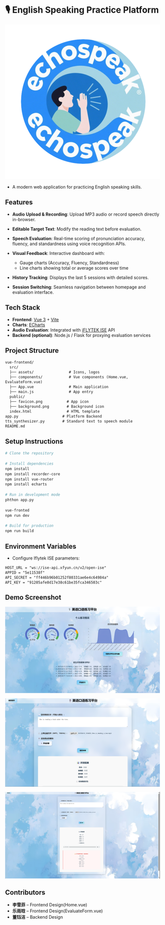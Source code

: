 # 🎙️ English Speaking Practice Platform

![icon.png](vue-frontend/public/icon.png)

- A modern web application for practicing English speaking skills.


## Features

* **Audio Upload & Recording**: Upload MP3 audio or record speech directly in-browser.
* **Editable Target Text**: Modify the reading text before evaluation.
* **Speech Evaluation**: Real-time scoring of pronunciation accuracy, fluency, and standardness using voice recognition APIs.
* **Visual Feedback**: Interactive dashboard with:

  * Gauge charts (Accuracy, Fluency, Standardness)
  * Line charts showing total or average scores over time
*  **History Tracking**: Displays the last 5 sessions with detailed scores.
*  **Session Switching**: Seamless navigation between homepage and evaluation interface.

## Tech Stack

* **Frontend**: [Vue 3](https://vuejs.org/) + [Vite](https://vitejs.dev/)
* **Charts**: [ECharts](https://echarts.apache.org/)
* **Audio Evaluation**: Integrated with [iFLYTEK ISE](https://www.xfyun.cn/services/eval) API
* **Backend (optional)**: Node.js / Flask for proxying evaluation services 

## Project Structure

```
vue-frontend/
  src/
  ├── assets/                # Icons, logos
  ├── components/            # Vue components (Home.vue, EvaluateForm.vue)
  ├── App.vue                # Main application
  ├── main.js                # App entry
  public/
  ├── favicon.png           # App icon
  ├── background.png        # Background icon
  index.html                # HTML template
app.py                    # Platform Backend
tts_synthesizer.py        # Standard text to speech module 
README.md

```

## Setup Instructions

```bash
# Clone the repository

# Install dependencies
npm install
npm install recorder-core
npm install vue-router
npm install echarts

# Run in development mode
phthon app.py

vue-fronted
npm run dev

# Build for production
npm run build
```

## Environment Variables 

* Configure Iflytek ISE parameters:

```env
HOST_URL = "ws://ise-api.xfyun.cn/v2/open-ise"
APPID = "5e11538f"
API_SECRET = "ff446b96b01252f80331ae6e4c64984a"
API_KEY = "91205afe0d17e38c61be35fca346503c"
```

## Demo Screenshot

![Home.png](vue-frontend/public/Home.png)

![evaluate.png](vue-frontend/public/evaluate.png)

![EvaluateForm.png](vue-frontend/public/EvaluateForm.png)

## Contributors

* **李雪菲** – Frontend Design(Home.vue)
* **乐雨晗** – Frontend Design(EvaluateForm.vue)
* **董钰洁** – Backend Design
